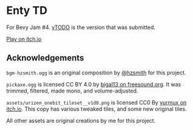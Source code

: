 # Enty TD

For Bevy Jam #4. [vTODO](https://github.com/rparrett/entytd/tree/vTODO) is the version that was submitted.

[Play on itch.io](https://euclidean-whale.itch.io/enty-td)

## Acknowledgements

`bgm-hzsmith.ogg` is an original composition by [@hzsmith](https://hzsmith.itch.io/) for this project.

`pickaxe.ogg` is licensed CC BY 4.0 by [bigal13 on freesound.org](https://freesound.org/people/bigal13/sounds/654499/). It was trimmed, filtered, made mono, and volume-adjusted.

`assets/urizen_onebit_tileset__v1d0.png` is licensed CC0 By [vurmux on itch.io](https://vurmux.itch.io/urizen-onebit-tileset). This copy has various tweaked tiles, and some new original tiles.

All other assets are original creations by me for this project.
